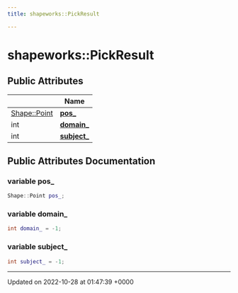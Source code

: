 ```yaml
---
title: shapeworks::PickResult

---
```


# shapeworks::PickResult





## Public Attributes

|                | Name           |
| -------------- | -------------- |
| [Shape::Point](../Classes/classshapeworks_1_1Shape_1_1Point.md) | **[pos_](../Classes/classshapeworks_1_1PickResult.md#variable-pos-)**  |
| int | **[domain_](../Classes/classshapeworks_1_1PickResult.md#variable-domain-)**  |
| int | **[subject_](../Classes/classshapeworks_1_1PickResult.md#variable-subject-)**  |

## Public Attributes Documentation

### variable pos_

```cpp
Shape::Point pos_;
```


### variable domain_

```cpp
int domain_ = -1;
```


### variable subject_

```cpp
int subject_ = -1;
```


-------------------------------

Updated on 2022-10-28 at 01:47:39 +0000
